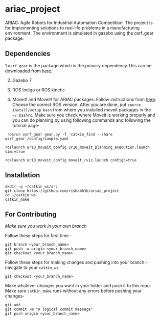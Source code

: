 # ariac_project
ARIAC: Agile Robots for Industrial Automation Competition. The project is for implementing solutions to real-life problems in a manufacturing environment. The environment is simulated in gazebo using the osrf_gear package.

## Dependencies
1.```osrf_gear``` is the package which is the primary dependency.This can be downloaded from [here](http://wiki.ros.org/ariac/Tutorials/SystemSetup). 

2. Gazebo 7

3. ROS Indigo or ROS kinetic

4. Moveit! and Moveit! for ARIAC packages. Follow instructions from [here](http://wiki.ros.org/ariac/Tutorials/MoveItInterface). Choose the correct ROS version. After you are done, put ```source install/setup.bash``` from where you installed moveit packages in the ```~/.bashrc```. Make sure you check where Moveit is working properly and you can do planning by using following commands and following the tutorial page-
```
 rosrun osrf_gear gear.py -f `catkin_find --share osrf_gear`/config/sample.yaml
 ```
 ```
 roslaunch ur10_moveit_config ur10_moveit_planning_execution.launch sim:=true
 ```
 ```
 roslaunch ur10_moveit_config moveit_rviz.launch config:=true
 ```


## Installation
```
mkdir -p ~/catkin_ws/src
git clone https://github.com/rishabh1b/ariac_project
cd ~/catkin_ws
catkin_make
```
## For Contributing
_Make sure you work in your own branch_

Follow these steps for first time -
```
git branch <your_branch_name>
git push -u origin <your_branch_name>
git checkout <your_branch_name>
```
Follow these steps for making changes and pushing into your branch - 
navigate to your ```catkin_ws```
```
git checkout <your_branch_name>
```
Make whatever changes you want in your folder and push it to this repo. Make sure ```catkin_make``` runs without any errors before pushing your changes-

```
git add .
git commit -m "A logical commit message"
git push origin <your_branch_name>

```
